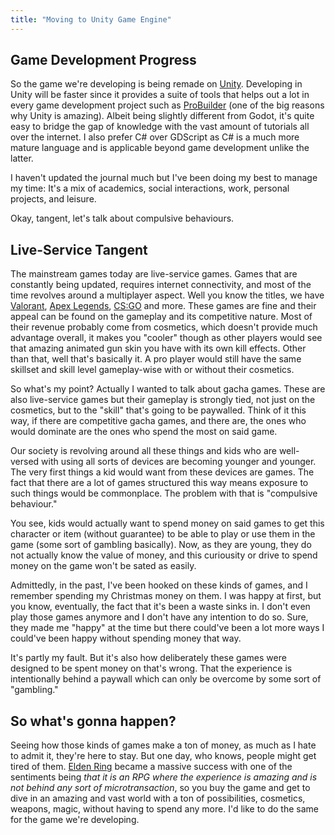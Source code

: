 ```yaml
---
title: "Moving to Unity Game Engine"
---
```


## Game Development Progress
So the game we're developing is being remade on [Unity](https://unity.com). Developing in Unity will be faster since it provides a suite of tools that helps out a lot in every game development project such as [ProBuilder](https://unity.com/features/probuilder) (one of the big reasons why Unity is amazing). Albeit being slightly different from Godot, it's quite easy to bridge the gap of knowledge with the vast amount of tutorials all over the internet. I also prefer C# over GDScript as C# is a much more mature language and is applicable beyond game development unlike the latter.

I haven't updated the journal much but I've been doing my best to manage my time: It's a mix of academics, social interactions, work, personal projects, and leisure.

Okay, tangent, let's talk about compulsive behaviours.

## Live-Service Tangent
The mainstream games today are live-service games. Games that are constantly being updated, requires internet connectivity, and most of the time revolves around a multiplayer aspect. Well you know the titles, we have [Valorant](https://playvalorant.com/en-sg/), [Apex Legends](https://www.ea.com/games/apex-legends), [CS:GO](https://store.steampowered.com/app/730/CounterStrike_Global_Offensive/) and more. These games are fine and their appeal can be found on the gameplay and its competitive nature. Most of their revenue probably come from cosmetics, which doesn't provide much advantage overall, it makes you "cooler" though as other players would see that amazing animated gun skin you have with its own kill effects. Other than that, well that's basically it. A pro player would still have the same skillset and skill level gameplay-wise with or without their cosmetics.

So what's my point? Actually I wanted to talk about gacha games. These are also live-service games but their gameplay is strongly tied, not just on the cosmetics, but to the "skill" that's going to be paywalled. Think of it this way, if there are competitive gacha games, and there are, the ones who would dominate are the ones who spend the most on said game. 

Our society is revolving around all these things and kids who are well-versed with using all sorts of devices are becoming younger and younger. The very first things a kid would want from these devices are games. The fact that there are a lot of games structured this way means exposure to such things would be commonplace. The problem with that is "compulsive behaviour."

You see, kids would actually want to spend money on said games to get this character or item (without guarantee) to be able to play or use them in the game (some sort of gambling basically). Now, as they are young, they do not actually know the value of money, and this curiousity or drive to spend money on the game won't be sated as easily. 

Admittedly, in the past, I've been hooked on these kinds of games, and I remember spending my Christmas money on them. I was happy at first, but you know, eventually, the fact that it's been a waste sinks in. I don't even play those games anymore and I don't have any intention to do so. Sure, they made me "happy" at the time but there could've been a lot more ways I could've been happy without spending money that way.

It's partly my fault. But it's also how deliberately these games were designed to be spent money on that's wrong. That the experience is intentionally behind a paywall which can only be overcome by some sort of "gambling."

## So what's gonna happen?
Seeing how those kinds of games make a ton of money, as much as I hate to admit it, they're here to stay. But one day, who knows, people might get tired of them. [Elden Ring](https://en.bandainamcoent.eu/elden-ring/elden-ring) became a massive success with one of the sentiments being *that it is an RPG where the experience is amazing and is not behind any sort of microtransaction*, so you buy the game and get to dive in an amazing and vast world with a ton of possibilities, cosmetics, weapons, magic, without having to spend any more. I'd like to do the same for the game we're developing.